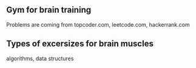 ## Gym for brain training
Problems are coming from topcoder.com, leetcode.com, hackerrank.com

## Types of excersizes for brain muscles  
algorithms, data structures
